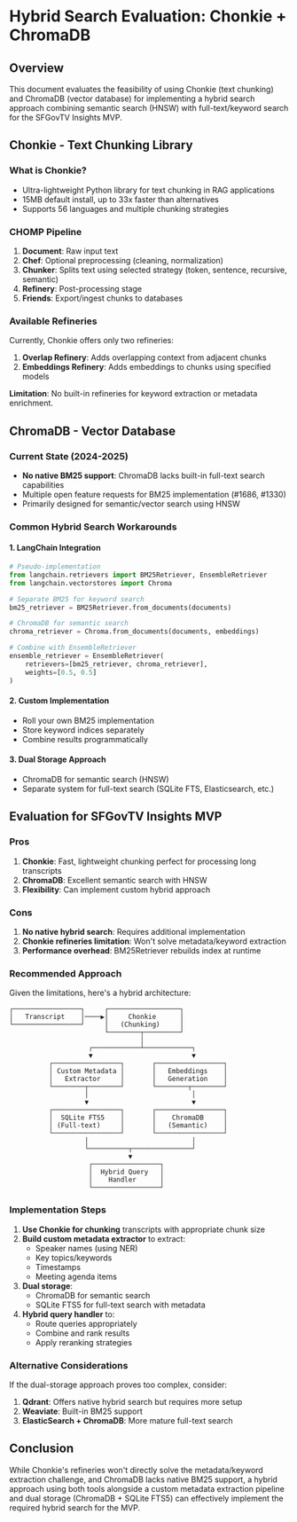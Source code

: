 # Hybrid Search Evaluation: Chonkie + ChromaDB

## Overview
This document evaluates the feasibility of using Chonkie (text chunking) and ChromaDB (vector database) for implementing a hybrid search approach combining semantic search (HNSW) with full-text/keyword search for the SFGovTV Insights MVP.

## Chonkie - Text Chunking Library

### What is Chonkie?
- Ultra-lightweight Python library for text chunking in RAG applications
- 15MB default install, up to 33x faster than alternatives
- Supports 56 languages and multiple chunking strategies

### CHOMP Pipeline
1. **Document**: Raw input text
2. **Chef**: Optional preprocessing (cleaning, normalization)
3. **Chunker**: Splits text using selected strategy (token, sentence, recursive, semantic)
4. **Refinery**: Post-processing stage
5. **Friends**: Export/ingest chunks to databases

### Available Refineries
Currently, Chonkie offers only two refineries:
1. **Overlap Refinery**: Adds overlapping context from adjacent chunks
2. **Embeddings Refinery**: Adds embeddings to chunks using specified models

**Limitation**: No built-in refineries for keyword extraction or metadata enrichment.

## ChromaDB - Vector Database

### Current State (2024-2025)
- **No native BM25 support**: ChromaDB lacks built-in full-text search capabilities
- Multiple open feature requests for BM25 implementation (#1686, #1330)
- Primarily designed for semantic/vector search using HNSW

### Common Hybrid Search Workarounds

#### 1. LangChain Integration
```python
# Pseudo-implementation
from langchain.retrievers import BM25Retriever, EnsembleRetriever
from langchain.vectorstores import Chroma

# Separate BM25 for keyword search
bm25_retriever = BM25Retriever.from_documents(documents)

# ChromaDB for semantic search
chroma_retriever = Chroma.from_documents(documents, embeddings)

# Combine with EnsembleRetriever
ensemble_retriever = EnsembleRetriever(
    retrievers=[bm25_retriever, chroma_retriever],
    weights=[0.5, 0.5]
)
```

#### 2. Custom Implementation
- Roll your own BM25 implementation
- Store keyword indices separately
- Combine results programmatically

#### 3. Dual Storage Approach
- ChromaDB for semantic search (HNSW)
- Separate system for full-text search (SQLite FTS, Elasticsearch, etc.)

## Evaluation for SFGovTV Insights MVP

### Pros
1. **Chonkie**: Fast, lightweight chunking perfect for processing long transcripts
2. **ChromaDB**: Excellent semantic search with HNSW
3. **Flexibility**: Can implement custom hybrid approach

### Cons
1. **No native hybrid search**: Requires additional implementation
2. **Chonkie refineries limitation**: Won't solve metadata/keyword extraction
3. **Performance overhead**: BM25Retriever rebuilds index at runtime

### Recommended Approach

Given the limitations, here's a hybrid architecture:

```
┌─────────────────┐     ┌──────────────────┐
│   Transcript    │────▶│     Chonkie      │
└─────────────────┘     │   (Chunking)     │
                        └────────┬─────────┘
                                 │
                    ┌────────────┴────────────┐
                    ▼                         ▼
          ┌─────────────────┐       ┌─────────────────┐
          │ Custom Metadata │       │   Embeddings    │
          │   Extractor     │       │   Generation    │
          └────────┬────────┘       └────────┬────────┘
                   │                          │
                   ▼                          ▼
          ┌─────────────────┐       ┌─────────────────┐
          │  SQLite FTS5    │       │    ChromaDB     │
          │ (Full-text)     │       │   (Semantic)    │
          └─────────────────┘       └─────────────────┘
                   │                          │
                   └──────────┬───────────────┘
                              ▼
                    ┌─────────────────┐
                    │  Hybrid Query   │
                    │    Handler      │
                    └─────────────────┘
```

### Implementation Steps

1. **Use Chonkie for chunking** transcripts with appropriate chunk size
2. **Build custom metadata extractor** to extract:
   - Speaker names (using NER)
   - Key topics/keywords
   - Timestamps
   - Meeting agenda items
3. **Dual storage**:
   - ChromaDB for semantic search
   - SQLite FTS5 for full-text search with metadata
4. **Hybrid query handler** to:
   - Route queries appropriately
   - Combine and rank results
   - Apply reranking strategies

### Alternative Considerations

If the dual-storage approach proves too complex, consider:
1. **Qdrant**: Offers native hybrid search but requires more setup
2. **Weaviate**: Built-in BM25 support
3. **ElasticSearch + ChromaDB**: More mature full-text search

## Conclusion

While Chonkie's refineries won't directly solve the metadata/keyword extraction challenge, and ChromaDB lacks native BM25 support, a hybrid approach using both tools alongside a custom metadata extraction pipeline and dual storage (ChromaDB + SQLite FTS5) can effectively implement the required hybrid search for the MVP.